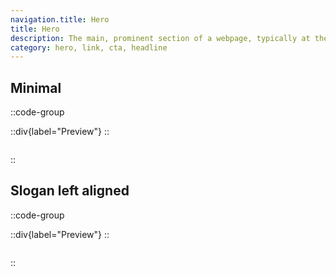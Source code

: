 ```yaml
---
navigation.title: Hero
title: Hero
description: The main, prominent section of a webpage, typically at the top, featuring a large image or video, a headline, and a call to action.
category: hero, link, cta, headline
---
```


## Minimal

::code-group

::div{label="Preview"}
<Playground url="/landing/hero" aspect="1/1"></Playground>
::

```vue [Code]

```

::

## Slogan left aligned

::code-group

::div{label="Preview"}
<Playground url="/landing/hero/HeroSloganInLeft"></Playground>
::

```vue [Code]

```

::
